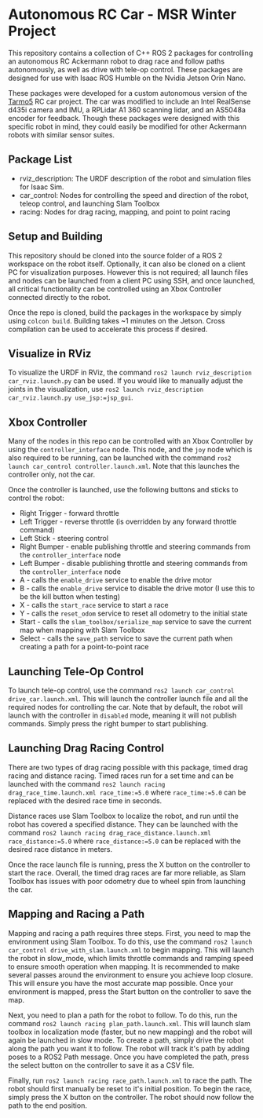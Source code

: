 # Autonomous RC Car - MSR Winter Project

This repository contains a collection of C++ ROS 2  packages for controlling an autonomous RC Ackermann robot to drag race and follow paths autonomously, as well as drive with tele-op control. These packages are designed for use with Isaac ROS Humble on the Nvidia Jetson Orin Nano.

These packages were developed for a custom autonomous version of the <a href="https://www.reddit.com/r/EngineeringNS/comments/zvellk/tarmo5/" target="_blank"><u>Tarmo5</u></a> RC car project. The car was modified to include an Intel RealSense d435i camera and IMU, a RPLidar A1 360 scanning lidar, and an AS5048a encoder for feedback. Though these packages were designed with this specific robot in mind, they could easily be modified for other Ackermann robots with similar sensor suites. 

## Package List
- rviz_description: The URDF description of the robot and simulation files for Isaac Sim.
- car_control: Nodes for controlling the speed and direction of the robot, teleop control, and launching Slam Toolbox
- racing: Nodes for drag racing, mapping, and point to point racing

## Setup and Building 
This repository should be cloned into the source folder of a ROS 2 workspace on the robot itself. Optionally, it can also be cloned on a client PC for visualization purposes. However this is not required; all launch files and nodes can be launched from a client PC using SSH, and once launched, all critical functionality can be controlled using an Xbox Controller connected directly to the robot. 

Once the repo is cloned, build the packages in the workspace by simply using `colcon build`. Building takes ~1 minutes on the Jetson. Cross compilation can be used to accelerate this process if desired. 

## Visualize in RViz
To visualize the URDF in RViz, the command `ros2 launch rviz_description car_rviz.launch.py` can be used. If you would like to manually adjust the joints in the visualization, use `ros2 launch rviz_description car_rviz.launch.py use_jsp:=jsp_gui`.

## Xbox Controller
Many of the nodes in this repo can be controlled with an Xbox Controller by using the `controller_interface` node. This node, and the `joy` node which is also required to be running, can be launched with the command `ros2 launch car_control controller.launch.xml`. Note that this launches the controller only, not the car.

Once the controller is launched, use the following buttons and sticks to control the robot:
- Right Trigger - forward throttle
- Left Trigger - reverse throttle (is overridden by any forward throttle command)
- Left Stick - steering control
- Right Bumper - enable publishing throttle and steering commands from the `controller_interface` node
- Left Bumper - disable publishing throttle and steering commands from the `controller_interface` node
- A - calls the `enable_drive` service to enable the drive motor
- B - calls the `enable_drive` service to disable the drive motor (I use this to be the kill button when testing)
- X - calls the `start_race` service to start a race
- Y - calls the `reset_odom` service to reset all odometry to the initial state
- Start - calls the `slam_toolbox/serialize_map` service to save the current map when mapping with Slam Toolbox
- Select - calls the `save_path` service to save the current path when creating a path for a point-to-point race

## Launching Tele-Op Control
To launch tele-op control, use the command  `ros2 launch car_control drive_car.launch.xml`. This will launch the controller launch file and all the required nodes for controlling the car. Note that by default, the robot will launch with the controller in `disabled` mode, meaning it will not publish commands. Simply press the right bumper to start publishing.

## Launching Drag Racing Control
There are two types of drag racing possible with this package, timed drag racing and distance racing. Timed races run for a set time and can be launched with the command `ros2 launch racing drag_race_time.launch.xml race_time:=5.0` where `race_time:=5.0` can be replaced with the desired race time in seconds. 

Distance races use Slam Toolbox to localize the robot, and run until the robot has covered a specified distance. They can be launched with the command `ros2 launch racing drag_race_distance.launch.xml race_distance:=5.0` where `race_distance:=5.0` can be replaced with the desired race distance in meters.

Once the race launch file is running, press the X button on the controller to start the race. Overall, the timed drag races are far more reliable, as Slam Toolbox has issues with poor odometry due to wheel spin from launching the car.

## Mapping and Racing a Path
Mapping and racing a path requires three steps. First, you need to map the environment using Slam Toolbox. To do this, use the command `ros2 launch car_control drive_with_slam.launch.xml` to begin mapping. This will launch the robot in slow_mode, which limits throttle commands and ramping speed to ensure smooth operation when mapping. It is recommended to make several passes around the environment to ensure you achieve loop closure. This will ensure you have the most accurate map possible. Once your environment is mapped, press the Start button on the controller to save the map.

Next, you need to plan a path for the robot to follow. To do this, run the command `ros2 launch racing plan_path.launch.xml`. This will launch slam toolbox in localization mode (faster, but no new mapping) and the robot will again be launched in slow mode. To create a path, simply drive the robot along the path you want it to follow. The robot will track it's path by adding poses to a ROS2 Path message. Once you have completed the path, press the select button on the controller to save it as a CSV file.

Finally, run `ros2 launch racing race_path.launch.xml` to race the path. The robot should first manually be reset to it's initial position. To begin the race, simply press the X button on the controller. The robot should now follow the path to the end position.